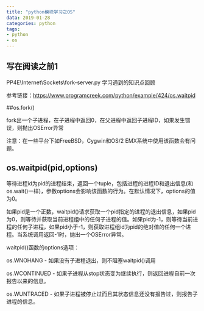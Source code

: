 ```yaml
---
title: "python模块学习之OS"
data: 2019-01-28
categories: python
tags:
- python
- os
---
```




## 写在阅读之前1
PP4E\Internet\Sockets\fork-server.py 学习遇到的知识点回顾

参考链接：https://www.programcreek.com/python/example/424/os.waitpid


##os.fork()

fork出一个子进程，在子进程中返回0，在父进程中返回子进程ID，如果发生错误，则抛出OSError异常

注意：在一些平台下如FreeBSD，Cygwin和OS/2 EMX系统中使用该函数会有问题。


## os.waitpid(pid,options)
等待进程id为pid的进程结束，返回一个tuple，包括进程的进程ID和退出信息(和os.wait()一样)，参数options会影响该函数的行为。在默认情况下，options的值为0。

如果pid是一个正数，waitpid()请求获取一个pid指定的进程的退出信息，如果pid为0，则等待并获取当前进程组中的任何子进程的值。如果pid为-1，则等待当前进程的任何子进程，如果pid小于-1，则获取进程组id为pid的绝对值的任何一个进程。当系统调用返回-1时，抛出一个OSError异常。

waitpid()函数的options选项：

os.WNOHANG - 如果没有子进程退出，则不阻塞waitpid()调用

os.WCONTINUED - 如果子进程从stop状态变为继续执行，则返回进程自前一次报告以来的信息。

os.WUNTRACED - 如果子进程被停止过而且其状态信息还没有报告过，则报告子进程的信息。

